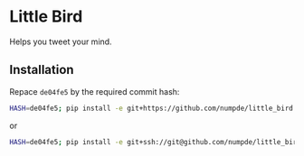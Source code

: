 # Little Bird

Helps you tweet your mind.

## Installation

Repace `de04fe5` by the required commit hash:

```bash
HASH=de04fe5; pip install -e git+https://github.com/numpde/little_bird.git@${HASH}#egg=little_bird
```

or

```bash
HASH=de04fe5; pip install -e git+ssh://git@github.com/numpde/little_bird.git@${HASH}#egg=little_bird
```
